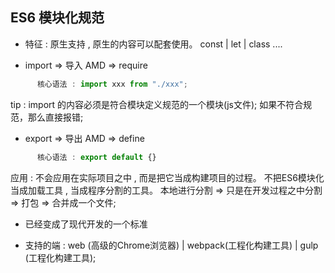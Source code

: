 ## ES6 模块化规范

* 特征 : 原生支持 , 原生的内容可以配套使用。  const | let | class ....

- import => 导入  AMD => require

```javascript
      核心语法 : import xxx from "./xxx";
```
tip : import 的内容必须是符合模块定义规范的一个模块(js文件); 如果不符合规范，那么直接报错;

- export => 导出  AMD => define

```javascript
      核心语法 : export default {}
```

应用 : 
      不会应用在实际项目之中 ,  而是把它当成构建项目的过程。
      不把ES6模块化当成加载工具 , 当成程序分割的工具。 
      本地进行分割 => 只是在开发过程之中分割 => 打包 => 合并成一个文件;

* 已经变成了现代开发的一个标准

* 支持的端 : web (高级的Chrome浏览器) | webpack(工程化构建工具) | gulp (工程化构建工具);


